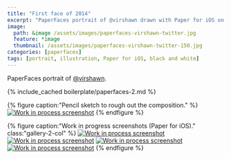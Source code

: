 ```yaml
---
title: "First face of 2014"
excerpt: "PaperFaces portrait of @virshawn drawn with Paper for iOS on an iPad."
image: 
  path: &image /assets/images/paperfaces-virshawn-twitter.jpg 
  feature: *image
  thumbnail: /assets/images/paperfaces-virshawn-twitter-150.jpg
categories: [paperfaces]
tags: [portrait, illustration, Paper for iOS, black and white]
---
```


PaperFaces portrait of [@virshawn](https://twitter.com/virshawn).

{% include_cached boilerplate/paperfaces-2.md %}

{% figure caption:"Pencil sketch to rough out the composition." %}
[![Work in process screenshot](/assets/images/paperfaces-virshawn-process-1-750.jpg)](/assets/images/paperfaces-virshawn-process-1-lg.jpg)
{% endfigure %}

{% figure caption:"Work in progress screenshots (Paper for iOS)." class:"gallery-2-col" %}
[![Work in process screenshot](/assets/images/paperfaces-virshawn-process-2-600.jpg)](/assets/images/paperfaces-virshawn-process-2-lg.jpg)
[![Work in process screenshot](/assets/images/paperfaces-virshawn-process-3-600.jpg)](/assets/images/paperfaces-virshawn-process-3-lg.jpg)
[![Work in process screenshot](/assets/images/paperfaces-virshawn-process-4-600.jpg)](/assets/images/paperfaces-virshawn-process-4-lg.jpg)
[![Work in process screenshot](/assets/images/paperfaces-virshawn-process-5-600.jpg)](/assets/images/paperfaces-virshawn-process-5-lg.jpg)
{% endfigure %}

